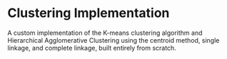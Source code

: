# Clustering Implementation

A custom implementation of the K-means clustering algorithm and Hierarchical Agglomerative Clustering using the centroid method, single linkage, and complete linkage, built entirely from scratch.
